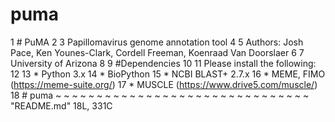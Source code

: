 # puma

  1 # PuMA
  2
  3 Papillomavirus genome annotation tool
  4
  5 Authors: Josh Pace, Ken Younes-Clark, Cordell Freeman, Koenraad Van Doorslaer
  6
  7 University of Arizona
  8
  9 #Dependencies
 10
 11 Please install the following:
 12
 13 * Python 3.x
 14 * BioPython
 15 * NCBI BLAST+ 2.7.x
 16 * MEME, FIMO (https://meme-suite.org/)
 17 * MUSCLE (https://www.drive5.com/muscle/)
 18 # puma
~
~
~
~
~
~
~
~
~
~
~
~
~
~
~
~
~
~
~
~
~
~
~
~
~
~
~
~
~
~
~
"README.md" 18L, 331C
